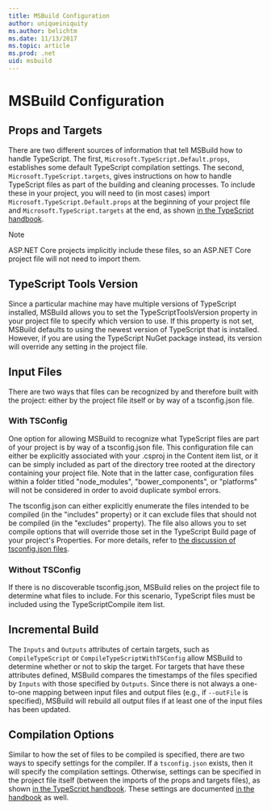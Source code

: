 ```yaml
---
title: MSBuild Configuration
author: uniqueiniquity
ms.author: belichtm
ms.date: 11/13/2017
ms.topic: article
ms.prod: .net
uid: msbuild
---
```


# MSBuild Configuration

## Props and Targets

There are two different sources of information that tell MSBuild how to handle TypeScript. The first, `Microsoft.TypeScript.Default.props`, establishes some default TypeScript compilation settings. The second, `Microsoft.TypeScript.targets`, gives instructions on how to handle TypeScript files as part of the building and cleaning processes. To include these in your project, you will need to (in most cases) import `Microsoft.TypeScript.Default.props` at the beginning of your project file and `Microsoft.TypeScript.targets` at the end, as shown [in the TypeScript handbook](http://www.typescriptlang.org/docs/handbook/integrating-with-build-tools.html#msbuild).

> [!NOTE]
> ASP.NET Core projects implicitly include these files, so an ASP.NET Core project file will not need to import them.

## TypeScript Tools Version
Since a particular machine may have multiple versions of TypeScript installed, MSBuild allows you to set the TypeScriptToolsVersion property in your project file to specify which version to use.
If this property is not set, MSBuild defaults to using the newest version of TypeScript that is installed. However, if you are using the TypeScript NuGet package instead, its version will override any setting in the project file.

## Input Files
There are two ways that files can be recognized by and therefore built with the project: either by the project file itself or by way of a tsconfig.json file.
### With TSConfig
One option for allowing MSBuild to recognize what TypeScript files are part of your project is by way of a tsconfig.json file. This configuration file can either be explicitly associated with your .csproj in the Content item list, or it can be simply included as part of the directory tree rooted at the directory containing your project file. Note that in the latter case, configuration files within a folder titled "node_modules", "bower_components", or "platforms" will not be considered in order to avoid duplicate symbol errors.

The tsconfig.json can either explicitly enumerate the files intended to be compiled (in the "includes" property) or it can exclude files that should not be compiled (in the "excludes" property). The file also allows you to set compile options that will override those set in the TypeScript Build page of your project's Properties. For more details, refer to [the discussion of tsconfig.json files](xref:tsconfig).

### Without TSConfig

If there is no discoverable tsconfig.json, MSBuild relies on the project file to determine what files to include. For this scenario, TypeScript files must be included using the TypeScriptCompile item list.

## Incremental Build

The `Inputs` and `Outputs` attributes of certain targets, such as `CompileTypeScript` or `CompileTypeScriptWithTSConfig` allow MSBuild to determine whether or not to skip the target. For targets that have these attributes defined, MSBuild compares the timestamps of the files specified by `Inputs` with those specified by `Outputs`. Since there is not always a one-to-one mapping between input files and output files (e.g., if `--outFile` is specified), MSBuild will rebuild all output files if at least one of the input files has been updated.

## Compilation Options

Similar to how the set of files to be compiled is specified, there are two ways to specify settings for the compiler. If a `tsconfig.json` exists, then it will specify the compilation settings. Otherwise, settings can be specified in the project file itself (between the imports of the props and targets files), as shown [in the TypeScript handbook](http://www.typescriptlang.org/docs/handbook/integrating-with-build-tools.html#msbuild). These settings are documented [in the handbook](http://www.typescriptlang.org/docs/handbook/compiler-options-in-msbuild.html) as well.
